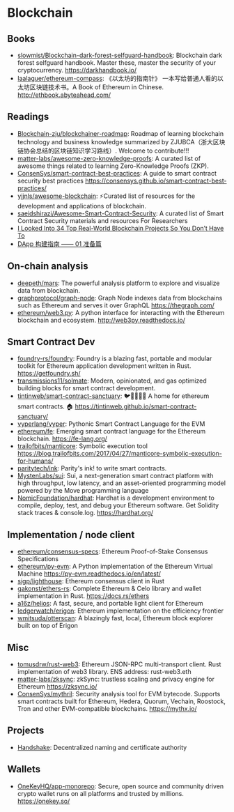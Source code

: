 # Blockchain

## Books

- [slowmist/Blockchain-dark-forest-selfguard-handbook](https://github.com/slowmist/Blockchain-dark-forest-selfguard-handbook):
  Blockchain dark forest selfguard handbook. Master these, master the security
  of your cryptocurrency. <https://darkhandbook.io/>
- [laalaguer/ethereum-compass](https://github.com/laalaguer/ethereum-compass):
  《以太坊的指南针》 一本写给普通人看的以太坊区块链技术书。A Book of Ethereum in
  Chinese. <http://ethbook.abyteahead.com/>

## Readings

- [Blockchain-zju/blockchainer-roadmap](https://github.com/Blockchain-zju/blockchainer-roadmap):
  Roadmap of learning blockchain technology and business knowledge summarized by
  ZJUBCA（浙大区块链协会总结的区块链知识学习路线）. Welcome to contribute!!!
- [matter-labs/awesome-zero-knowledge-proofs](https://github.com/matter-labs/awesome-zero-knowledge-proofs):
  A curated list of awesome things related to learning Zero-Knowledge Proofs
  (ZKP).
- [ConsenSys/smart-contract-best-practices](https://github.com/ConsenSys/smart-contract-best-practices):
  A guide to smart contract security best practices
  <https://consensys.github.io/smart-contract-best-practices/>
- [yjjnls/awesome-blockchain](https://github.com/yjjnls/awesome-blockchain):
  ⚡️Curated list of resources for the development and applications of
  blockchain.
- [saeidshirazi/Awesome-Smart-Contract-Security](https://github.com/saeidshirazi/Awesome-Smart-Contract-Security):
  A curated list of Smart Contract Security materials and resources For
  Researchers
- [I Looked Into 34 Top Real-World Blockchain Projects So You Don’t Have To](https://weh.wtf/34-blockchain-projects.html)
- [DApp 构建指南 —— 01 准备篇](https://caos.me/dapp--01)

## On-chain analysis

- [deepeth/mars](https://github.com/deepeth/mars): The powerful analysis
  platform to explore and visualize data from blockchain.
- [graphprotocol/graph-node](https://github.com/graphprotocol/graph-node): Graph
  Node indexes data from blockchains such as Ethereum and serves it over GraphQL
  <https://thegraph.com/>
- [ethereum/web3.py](https://github.com/ethereum/web3.py): A python interface
  for interacting with the Ethereum blockchain and ecosystem.
  <http://web3py.readthedocs.io/>

## Smart Contract Dev

- [foundry-rs/foundry](https://github.com/foundry-rs/foundry): Foundry is a
  blazing fast, portable and modular toolkit for Ethereum application
  development written in Rust. <https://getfoundry.sh/>
- [transmissions11/solmate](https://github.com/transmissions11/solmate): Modern,
  opinionated, and gas optimized building blocks for smart contract development.
- [tintinweb/smart-contract-sanctuary](https://github.com/tintinweb/smart-contract-sanctuary):
  🐦🌴🌴🌴🦕 A home for ethereum smart contracts. 🏠
  <https://tintinweb.github.io/smart-contract-sanctuary/>
- [vyperlang/vyper](https://github.com/vyperlang/vyper): Pythonic Smart Contract
  Language for the EVM
- [ethereum/fe](https://github.com/ethereum/fe): Emerging smart contract
  language for the Ethereum blockchain. <https://fe-lang.org/>
- [trailofbits/manticore](https://github.com/trailofbits/manticore): Symbolic
  execution tool
  <https://blog.trailofbits.com/2017/04/27/manticore-symbolic-execution-for-humans/>
- [paritytech/ink](https://github.com/paritytech/ink): Parity's ink! to write
  smart contracts.
- [MystenLabs/sui](https://github.com/MystenLabs/sui): Sui, a next-generation
  smart contract platform with high throughput, low latency, and an
  asset-oriented programming model powered by the Move programming language
- [NomicFoundation/hardhat](https://github.com/NomicFoundation/hardhat): Hardhat
  is a development environment to compile, deploy, test, and debug your Ethereum
  software. Get Solidity stack traces & console.log. <https://hardhat.org/>

## Implementation / node client

- [ethereum/consensus-specs](https://github.com/ethereum/consensus-specs):
  Ethereum Proof-of-Stake Consensus Specifications
- [ethereum/py-evm](https://github.com/ethereum/py-evm): A Python implementation
  of the Ethereum Virtual Machine <https://py-evm.readthedocs.io/en/latest/>
- [sigp/lighthouse](https://github.com/sigp/lighthouse): Ethereum consensus
  client in Rust
- [gakonst/ethers-rs](https://github.com/gakonst/ethers-rs): Complete Ethereum &
  Celo library and wallet implementation in Rust. https://docs.rs/ethers
- [a16z/helios](https://github.com/a16z/helios): A fast, secure, and portable
  light client for Ethereum
- [ledgerwatch/erigon](https://github.com/ledgerwatch/erigon): Ethereum
  implementation on the efficiency frontier
- [wmitsuda/otterscan](https://github.com/wmitsuda/otterscan): A blazingly fast,
  local, Ethereum block explorer built on top of Erigon

## Misc

- [tomusdrw/rust-web3](https://github.com/tomusdrw/rust-web3): Ethereum JSON-RPC
  multi-transport client. Rust implementation of web3 library. ENS address:
  rust-web3.eth
- [matter-labs/zksync](https://github.com/matter-labs/zksync): zkSync: trustless
  scaling and privacy engine for Ethereum <https://zksync.io/>
- [ConsenSys/mythril](https://github.com/ConsenSys/mythril): Security analysis
  tool for EVM bytecode. Supports smart contracts built for Ethereum, Hedera,
  Quorum, Vechain, Roostock, Tron and other EVM-compatible blockchains.
  <https://mythx.io/>

## Projects

- [Handshake](https://handshake.org): Decentralized naming and certificate
  authority

## Wallets

- [OneKeyHQ/app-monorepo](https://github.com/OneKeyHQ/app-monorepo): Secure,
  open source and community driven crypto wallet runs on all platforms and
  trusted by millions. <https://onekey.so/>
